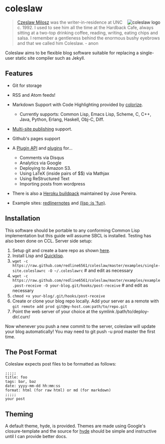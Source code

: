 # coleslaw

<img src="https://raw.github.com/redline6561/coleslaw/master/themes/hyde/css/logo_medium.jpg" alt="coleslaw logo" align="right"/>

> [Czeslaw Milosz](http://blog.redlinernotes.com/tag/milosz.html) was the writer-in-residence at UNC c. 1992.
> I used to see him all the time at the Hardback Cafe, always sitting at a two-top
> drinking coffee, reading, writing, eating chips and salsa. I remember a gentleness
> behind the enormous bushy eyebrows and that we called him Coleslaw. - anon

Coleslaw aims to be flexible blog software suitable for replacing a single-user static site compiler such as Jekyll.

## Features
* Git for storage
* RSS and Atom feeds!
* Markdown Support with Code Highlighting provided by [colorize](http://www.cliki.net/colorize).
  * Currently supports: Common Lisp, Emacs Lisp, Scheme, C, C++, Java, Python, Erlang, Haskell, Obj-C, Diff.
* [Multi-site publishing](http://blub.co.za/posts/Adding-multi-site-support-to-Coleslaw.html) support.
* Github's pages support

* A [Plugin API](http://github.com/redline6561/coleslaw/blob/master/docs/plugin-api.md) and [plugins](http://github.com/redline6561/coleslaw/blob/master/docs/plugin-use.md) for...
  * Comments via Disqus
  * Analytics via Google
  * Deploying to Amazon S3.
  * Using LaTeX (inside pairs of $$) via Mathjax
  * Using ReStructured Text
  * Importing posts from wordpress

* There is also a [Heroku buildpack](https://github.com/jsmpereira/coleslaw-heroku) maintained by Jose Pereira.
* Example sites: [redlinernotes](http://redlinernotes.com/blog/) and [(lisp :is 'fun)](http://blub.co.za/).

## Installation
This software should be portable to any conforming Common Lisp implementation but this guide will assume SBCL is installed. Testing has also been done on CCL.
Server side setup:

1. Setup git and create a bare repo as shown [here](http://git-scm.com/book/en/Git-on-the-Server-Setting-Up-the-Server).
2. Install Lisp and [Quicklisp](http://quicklisp.org/).
3. ```wget -c https://raw.github.com/redline6561/coleslaw/master/examples/single-site.coleslawrc -O ~/.coleslawrc``` # and edit as necessary
4. ```wget -c https://raw.github.com/redline6561/coleslaw/master/examples/example.post-receive -O your-blog.git/hooks/post-receive``` # and edit as necessary
5. ```chmod +x your-blog/.git/hooks/post-receive```
6. Create or clone your blog repo locally. Add your server as a remote with ```git remote add prod git@my-host.com:path/to/repo.git```
7. Point the web server of your choice at the symlink /path/to/deploy-dir/.curr/

Now whenever you push a new commit to the server, coleslaw will update your blog automatically! You may need to git push -u prod master the first time.

## The Post Format
Coleslaw expects post files to be formatted as follows:
```
;;;;;
title: foo
tags: bar, baz
date: yyyy-mm-dd hh:mm:ss
format: html (for raw html) or md (for markdown)
;;;;;
your post
```

## Theming
A default theme, hyde, is provided. Themes are made using Google's closure-template and the source for [hyde](https://github.com/redline6561/coleslaw/tree/master/themes/hyde) should be simple and instructive until I can provide better docs.
